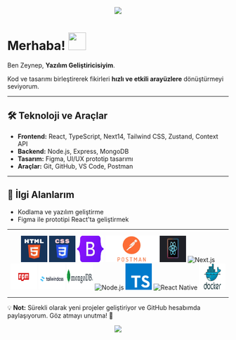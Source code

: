 
<p align="center">
  <img src="https://capsule-render.vercel.app/api?type=waving&color=513B3F&height=130&animation=fadeIn&fontAlignY=35" />
</p>

# Merhaba! <img src="https://github.com/user-attachments/assets/6d306284-ef14-4acc-bf3b-4c7d8717bc5e" width="40" height="40" />

Ben Zeynep, **Yazılım Geliştiricisiyim**.

Kod ve tasarımı birleştirerek fikirleri **hızlı ve etkili arayüzlere** dönüştürmeyi seviyorum.  

---

## 🛠 Teknoloji ve Araçlar
- **Frontend:** React, TypeScript, Next14, Tailwind CSS, Zustand, Context API  
- **Backend:** Node.js, Express, MongoDB  
- **Tasarım:** Figma, UI/UX prototip tasarımı  
- **Araçlar:** Git, GitHub, VS Code, Postman  

---

## 🎯 İlgi Alanlarım
- Kodlama ve yazılım geliştirme  
- Figma ile prototipi React'ta geliştirmek

---

<div align="center">

  <img src="html.webp" alt="HTML" width="60" height="60" />
  <img src="css.png" alt="CSS" width="60" height="60" />
  <img src="bootstap.png" alt="Bootstrap" width="60" height="60" />
  <img src="postman.png" alt="Postman" width="120" height="60" />
  <img src="react.svg" alt="React.js" width="60" height="60" />
  <img src="next.png" alt="Next.js" width="60" height="60" />
  <img src="npm.png" alt="npm" width="60" height="60" />
  <img src="tailwindcss-logo.png" alt="Tailwind CSS" width="60" height="60" />
  <img src="mongodb.png" alt="MongoDB" width="60" height="60" />
  <img src="nodejs.png" alt="Node.js" width="60" height="60" />
  <img src="ts.svg" alt="TypeScript" width="60" height="60" />
  <img src="react-native.png" alt="React Native" width="60" height="60" />

  <img src="docker.png" alt="Docker" width="60" height="60" />
</div>


---

💡<b> Not:</b> Sürekli olarak yeni projeler geliştiriyor ve GitHub hesabımda paylaşıyorum. Göz atmayı unutma! 🚀

<p align="center">
  <img src="https://capsule-render.vercel.app/api?type=waving&color=513B3F&height=130&section=footer&reversal=true" />
</p>

